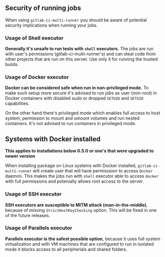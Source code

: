 ## Security of running jobs

When using `gitlab-ci-multi-runner` you should be aware of potential security implications when running your jobs.

### Usage of Shell executor

**Generally it's unsafe to run tests with `shell` executors.** The jobs are run with user's permissions (gitlab-ci-multi-runner's) and can steal code from other projects that are run on this server. Use only it for running the trusted builds.

### Usage of Docker executor

**Docker can be considered safe when run in non-privileged mode.** To make such setup more secure it's advised to run jobs as user (non-root) in Docker containers with disabled sudo or dropped `SETUID` and `SETGID` capabilities.

On the other hand there's privileged mode which enables full access to host system, permission to mount and umount volumes and run nested containers. It's not advised to run containers in privileged mode.

## Systems with Docker installed

**This applies to installations below 0.5.0 or one's that were upgraded to newer version**

When installing package on Linux systems with Docker installed, `gitlab-ci-multi-runner` will create user that will have permisssion to access `Docker` daemon. This makes the jobs run with `shell` executor able to access `docker` with full permissions and potenially allows root access to the server.

### Usage of SSH executor

**SSH executors are susceptible to MITM attack (man-in-the-middle)**, because of missing `StrictHostKeyChecking` option. This will be fixed in one of the future releases.

### Usage of Parallels executor

**Parallels executor is the safest possible option**, because it uses full system virtualization and with VM machines that are configured to run in isolated mode it blocks access to all peripherials and shared folders.
